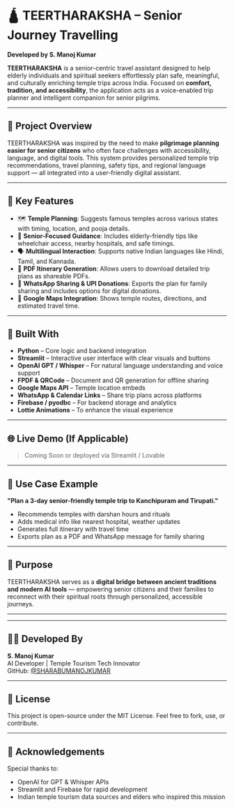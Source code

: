 # 🛕 TEERTHARAKSHA – Senior Journey Travelling

**Developed by S. Manoj Kumar**

**TEERTHARAKSHA** is a senior-centric travel assistant designed to help elderly individuals and spiritual seekers effortlessly plan safe, meaningful, and culturally enriching temple trips across India. Focused on **comfort, tradition, and accessibility**, the application acts as a voice-enabled trip planner and intelligent companion for senior pilgrims.

---

## 📌 Project Overview

TEERTHARAKSHA was inspired by the need to make **pilgrimage planning easier for senior citizens** who often face challenges with accessibility, language, and digital tools. This system provides personalized temple trip recommendations, travel planning, safety tips, and regional language support — all integrated into a user-friendly digital assistant.

---

## 🧠 Key Features

- 🗺️ **Temple Planning**: Suggests famous temples across various states with timing, location, and pooja details.
- 👵 **Senior-Focused Guidance**: Includes elderly-friendly tips like wheelchair access, nearby hospitals, and safe timings.
- 🗣️ **Multilingual Interaction**: Supports native Indian languages like Hindi, Tamil, and Kannada.
- 🧾 **PDF Itinerary Generation**: Allows users to download detailed trip plans as shareable PDFs.
- 📲 **WhatsApp Sharing & UPI Donations**: Exports the plan for family sharing and includes options for digital donations.
- 📍 **Google Maps Integration**: Shows temple routes, directions, and estimated travel time.

---

## 🔧 Built With

- **Python** – Core logic and backend integration
- **Streamlit** – Interactive user interface with clear visuals and buttons
- **OpenAI GPT / Whisper** – For natural language understanding and voice support
- **FPDF & QRCode** – Document and QR generation for offline sharing
- **Google Maps API** – Temple location embeds
- **WhatsApp & Calendar Links** – Share trip plans across platforms
- **Firebase / pyodbc** – For backend storage and analytics
- **Lottie Animations** – To enhance the visual experience

---

## 🌐 Live Demo (If Applicable)

> Coming Soon or deployed via Streamlit / Lovable

---

## 🧪 Use Case Example

**"Plan a 3-day senior-friendly temple trip to Kanchipuram and Tirupati."**

- Recommends temples with darshan hours and rituals
- Adds medical info like nearest hospital, weather updates
- Generates full itinerary with travel time
- Exports plan as a PDF and WhatsApp message for family sharing

---

## 🧘 Purpose

TEERTHARAKSHA serves as a **digital bridge between ancient traditions and modern AI tools** — empowering senior citizens and their families to reconnect with their spiritual roots through personalized, accessible journeys.

---


---

## 👨‍💻 Developed By

**S. Manoj Kumar**  
AI Developer | Temple Tourism Tech Innovator  
GitHub: [@SHARABUMANOJKUMAR](https://github.com/SHARABUMANOJKUMAR/teertharaksha-senior-journey)

---

## 📄 License

This project is open-source under the MIT License. Feel free to fork, use, or contribute.

---

## 🙏 Acknowledgements

Special thanks to:
- OpenAI for GPT & Whisper APIs
- Streamlit and Firebase for rapid development
- Indian temple tourism data sources and elders who inspired this mission

